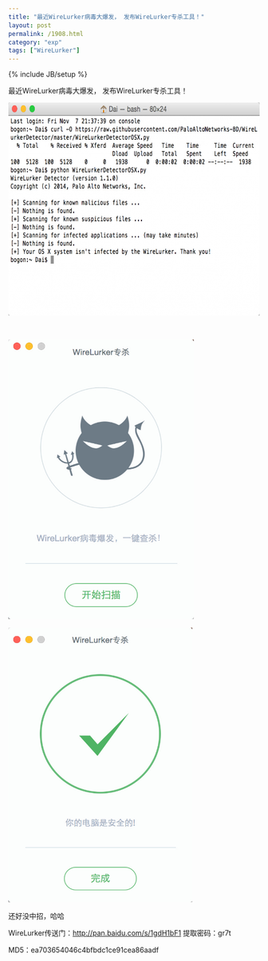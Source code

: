 ```yaml
---
title: "最近WireLurker病毒大爆发， 发布WireLurker专杀工具！"
layout: post
permalink: /1908.html
category: "exp"
tags: ["WireLurker"]
---
```

{% include JB/setup %}

最近WireLurker病毒大爆发， 发布WireLurker专杀工具！

<a href="/wp-content/uploads/sinapicv2-backup/1908-ww3-bmiddle-005V4vEUjw1enuiszu8ojj30sg0i9dmk.jpg" target="_blank"><img class="" src="/wp-content/uploads/sinapicv2-backup/1908-ww3-large-005V4vEUjw1enuiszu8ojj30sg0i9dmk.jpg" alt="最近WireLurker病毒大爆发， 发布WireLurker专杀工具！" width="662" height="427" /></a>

&nbsp;

<a href="/wp-content/uploads/sinapicv2-backup/1908-ww3-bmiddle-005V4vEUjw1enuitfaodzj30gw0pkjsl.jpg" target="_blank"><img class="" src="/wp-content/uploads/sinapicv2-backup/1908-ww3-large-005V4vEUjw1enuitfaodzj30gw0pkjsl.jpg" alt="最近WireLurker病毒大爆发， 发布WireLurker专杀工具！" width="372" height="560" /></a>

<a href="/wp-content/uploads/sinapicv2-backup/1908-ww3-bmiddle-005V4vEUjw1enuitzomrfj30gw0pkjsl.jpg" target="_blank"><img class="" src="/wp-content/uploads/sinapicv2-backup/1908-ww3-large-005V4vEUjw1enuitzomrfj30gw0pkjsl.jpg" alt="最近WireLurker病毒大爆发， 发布WireLurker专杀工具！" width="369" height="550" /></a>

还好没中招，哈哈

WireLurker传送门：<http://pan.baidu.com/s/1gdH1bF1> 提取密码：gr7t 

MD5：ea703654046c4bfbdc1ce91cea86aadf

